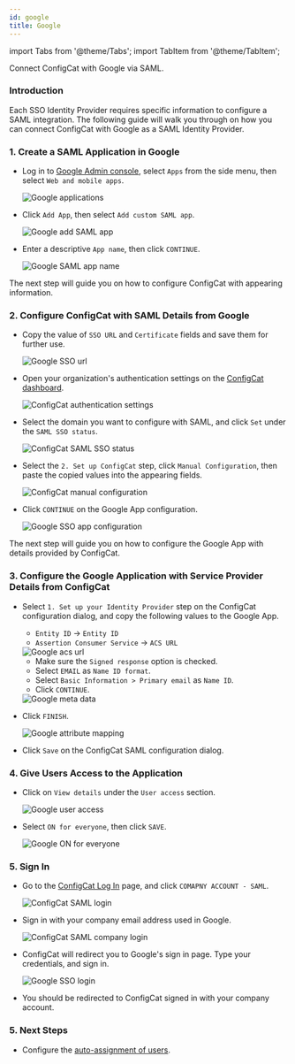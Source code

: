 ```yaml
---
id: google
title: Google
---
```


import Tabs from '@theme/Tabs';
import TabItem from '@theme/TabItem';

Connect ConfigCat with Google via SAML.

### Introduction
Each SSO Identity Provider requires specific information to configure a SAML integration. The following guide will walk you through on how you can connect ConfigCat with Google as a SAML Identity Provider.

### 1. Create a SAML Application in Google

- Log in to <a href="https://admin.google.com/" target="_blank">Google Admin console</a>, select `Apps` from the side menu, then select `Web and mobile apps`.

  <img class="saml-tutorial-img" src="/docs/assets/saml/google/applications.png" alt="Google applications" />

- Click `Add App`, then select `Add custom SAML app`.

  <img class="saml-tutorial-img" src="/docs/assets/saml/google/add_saml_app.png" alt="Google add SAML app" />

- Enter a descriptive `App name`, then click `CONTINUE`.

  <img class="saml-tutorial-img" src="/docs/assets/saml/google/app_name.png" alt="Google SAML app name" />

The next step will guide you on how to configure ConfigCat with appearing information.

### 2. Configure ConfigCat with SAML Details from Google

- Copy the value of `SSO URL` and `Certificate` fields and save them for further use.

  <img class="saml-tutorial-img" src="/docs/assets/saml/google/meta_url_cert.png" alt="Google SSO url" />

- Open your organization's authentication settings on the <a href="https://app.configcat.com/organization/authentication" target="_blank">ConfigCat dashboard</a>.

  <img class="saml-tutorial-img" src="/docs/assets/saml/dashboard/authentication.png" alt="ConfigCat authentication settings" />

- Select the domain you want to configure with SAML, and click `Set` under the `SAML SSO status`.

  <img class="saml-tutorial-img" src="/docs/assets/saml/dashboard/domains.png" alt="ConfigCat SAML SSO status" />

- Select the `2. Set up ConfigCat` step, click `Manual Configuration`, then paste the copied values into the appearing fields.

  <img class="saml-tutorial-img" src="/docs/assets/saml/google/cc_manual.png" alt="ConfigCat manual configuration" />

- Click `CONTINUE` on the Google App configuration.

  <img class="saml-tutorial-img" src="/docs/assets/saml/google/meta_continue.png" alt="Google SSO app configuration" />

The next step will guide you on how to configure the Google App with details provided by ConfigCat.

### 3. Configure the Google Application with Service Provider Details from ConfigCat
- Select `1. Set up your Identity Provider` step on the ConfigCat configuration dialog, and copy the following values to the Google App.
    - `Entity ID` -> `Entity ID`
    - `Assertion Consumer Service` -> `ACS URL`

    <img class="saml-tutorial-img" src="/docs/assets/saml/google/cc_saml_config.png" alt="Google acs url" />

    - Make sure the `Signed response` option is checked.
    - Select `EMAIL` as `Name ID format`.
    - Select `Basic Information > Primary email` as `Name ID`.
    - Click `CONTINUE`.

    <img class="saml-tutorial-img" src="/docs/assets/saml/google/sp_data.png" alt="Google meta data" />

- Click `FINISH`.

  <img class="saml-tutorial-img" src="/docs/assets/saml/google/attribute_mapping.png" alt="Google attribute mapping" />

- Click `Save` on the ConfigCat SAML configuration dialog.


### 4. Give Users Access to the Application
- Click on `View details` under the `User access` section.
  
  <img class="saml-tutorial-img" src="/docs/assets/saml/google/user_access.png" alt="Google user access" />

- Select `ON for everyone`, then click `SAVE`.
  
  <img class="saml-tutorial-img" src="/docs/assets/saml/google/on_for_everyone.png" alt="Google ON for everyone"/>

### 5. Sign In
- Go to the <a href="https://app.configcat.com/login" target="_blank">ConfigCat Log In</a> page, and click `COMAPNY ACCOUNT - SAML`.
  
  <img class="saml-tutorial-img" src="/docs/assets/saml/dashboard/saml_login.png" alt="ConfigCat SAML login" />

- Sign in with your company email address used in Google.

  <img class="saml-tutorial-img" src="/docs/assets/saml/dashboard/company_email.png" alt="ConfigCat SAML company login" />

- ConfigCat will redirect you to Google's sign in page. Type your credentials, and sign in.

  <img class="saml-tutorial-img" src="/docs/assets/saml/google/login.png" alt="Google SSO login" />

- You should be redirected to ConfigCat signed in with your company account.

### 5. Next Steps

- Configure the [auto-assignment of users](/docs/advanced/team-management/auto-assign-users).